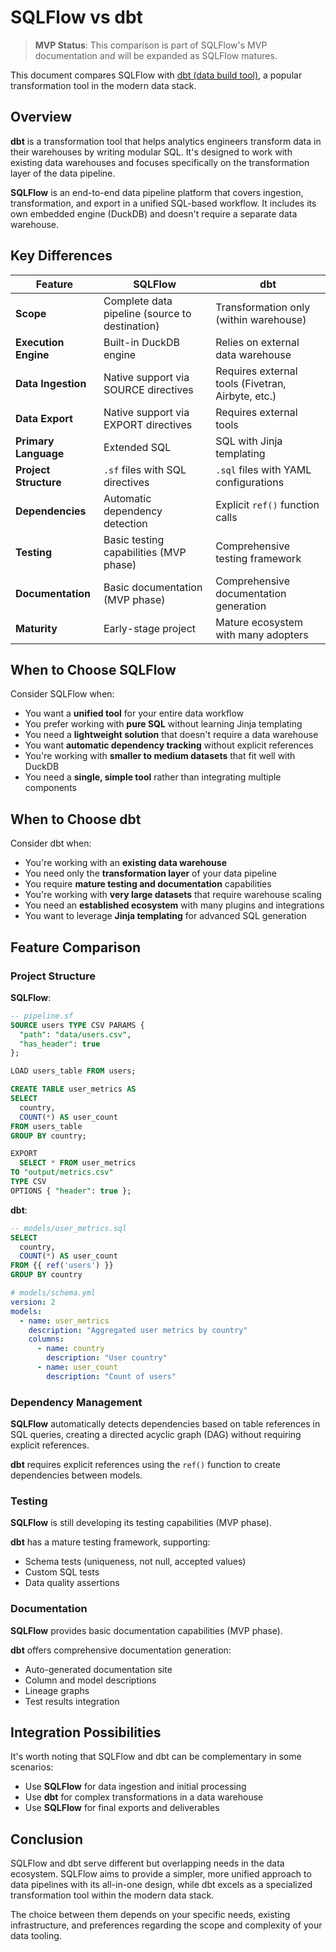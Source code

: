 # SQLFlow vs dbt

> **MVP Status**: This comparison is part of SQLFlow's MVP documentation and will be expanded as SQLFlow matures.

This document compares SQLFlow with [dbt (data build tool)](https://www.getdbt.com/), a popular transformation tool in the modern data stack.

## Overview

**dbt** is a transformation tool that helps analytics engineers transform data in their warehouses by writing modular SQL. It's designed to work with existing data warehouses and focuses specifically on the transformation layer of the data pipeline.

**SQLFlow** is an end-to-end data pipeline platform that covers ingestion, transformation, and export in a unified SQL-based workflow. It includes its own embedded engine (DuckDB) and doesn't require a separate data warehouse.

## Key Differences

| Feature | SQLFlow | dbt |
|---------|---------|-----|
| **Scope** | Complete data pipeline (source to destination) | Transformation only (within warehouse) |
| **Execution Engine** | Built-in DuckDB engine | Relies on external data warehouse |
| **Data Ingestion** | Native support via SOURCE directives | Requires external tools (Fivetran, Airbyte, etc.) |
| **Data Export** | Native support via EXPORT directives | Requires external tools |
| **Primary Language** | Extended SQL | SQL with Jinja templating |
| **Project Structure** | `.sf` files with SQL directives | `.sql` files with YAML configurations |
| **Dependencies** | Automatic dependency detection | Explicit `ref()` function calls |
| **Testing** | Basic testing capabilities (MVP phase) | Comprehensive testing framework |
| **Documentation** | Basic documentation (MVP phase) | Comprehensive documentation generation |
| **Maturity** | Early-stage project | Mature ecosystem with many adopters |

## When to Choose SQLFlow

Consider SQLFlow when:

- You want a **unified tool** for your entire data workflow
- You prefer working with **pure SQL** without learning Jinja templating
- You need a **lightweight solution** that doesn't require a data warehouse
- You want **automatic dependency tracking** without explicit references
- You're working with **smaller to medium datasets** that fit well with DuckDB
- You need a **single, simple tool** rather than integrating multiple components

## When to Choose dbt

Consider dbt when:

- You're working with an **existing data warehouse**
- You need only the **transformation layer** of your data pipeline
- You require **mature testing and documentation** capabilities
- You're working with **very large datasets** that require warehouse scaling
- You need an **established ecosystem** with many plugins and integrations
- You want to leverage **Jinja templating** for advanced SQL generation

## Feature Comparison

### Project Structure

**SQLFlow**:
```sql
-- pipeline.sf
SOURCE users TYPE CSV PARAMS {
  "path": "data/users.csv",
  "has_header": true
};

LOAD users_table FROM users;

CREATE TABLE user_metrics AS
SELECT
  country,
  COUNT(*) AS user_count
FROM users_table
GROUP BY country;

EXPORT
  SELECT * FROM user_metrics
TO "output/metrics.csv"
TYPE CSV
OPTIONS { "header": true };
```

**dbt**:
```sql
-- models/user_metrics.sql
SELECT
  country,
  COUNT(*) AS user_count
FROM {{ ref('users') }}
GROUP BY country
```

```yaml
# models/schema.yml
version: 2
models:
  - name: user_metrics
    description: "Aggregated user metrics by country"
    columns:
      - name: country
        description: "User country"
      - name: user_count
        description: "Count of users"
```

### Dependency Management

**SQLFlow** automatically detects dependencies based on table references in SQL queries, creating a directed acyclic graph (DAG) without requiring explicit references.

**dbt** requires explicit references using the `ref()` function to create dependencies between models.

### Testing

**SQLFlow** is still developing its testing capabilities (MVP phase).

**dbt** has a mature testing framework, supporting:
- Schema tests (uniqueness, not null, accepted values)
- Custom SQL tests
- Data quality assertions

### Documentation

**SQLFlow** provides basic documentation capabilities (MVP phase).

**dbt** offers comprehensive documentation generation:
- Auto-generated documentation site
- Column and model descriptions
- Lineage graphs
- Test results integration

## Integration Possibilities

It's worth noting that SQLFlow and dbt can be complementary in some scenarios:

- Use **SQLFlow** for data ingestion and initial processing
- Use **dbt** for complex transformations in a data warehouse
- Use **SQLFlow** for final exports and deliverables

## Conclusion

SQLFlow and dbt serve different but overlapping needs in the data ecosystem. SQLFlow aims to provide a simpler, more unified approach to data pipelines with its all-in-one design, while dbt excels as a specialized transformation tool within the modern data stack.

The choice between them depends on your specific needs, existing infrastructure, and preferences regarding the scope and complexity of your data tooling. 
